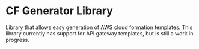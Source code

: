 # CF Generator Library

Library that allows easy generation of AWS cloud formation templates. This library currently has support for API gateway templates, but is still a work in progress.

